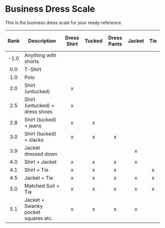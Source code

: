 # Business Dress Scale

This is the business dress scale for your ready-reference.


Rank | Description | Dress Shirt | Tucked | Dress Pants | Jacket | &nbsp;&nbsp;  Tie &nbsp;&nbsp;  
:---: | --- | :---: |:---: |:---: |:---: |:---: |
-1.0 | Anything with shorts | | | | | 
0.0 | T-Shirt | | | | | 
1.0 | Polo | | | | | 
2.0 | Shirt (untucked) |x| | | | 
2.5 | Shirt (untucked) + dress shoes |x| | | | 
2.8 | Shirt (tucked) + jeans |x|x| | | 
3.0 | Shirt (tucked) + slacks |x|x|x| | 
3.9 | Jacket dressed down  | | | |x| 
4.0 | Shirt + Jacket |x|x|x|x| 
4.1 | Shirt + Tie |x|x|x| |x
4.5 | Jacket + Tie |x|x|x|x|x
5.0  | Matched Suit + Tie |x|x|x|x|x
5.1  | Jacket + Swanky pocket squares etc. |x|x|x|x| 
